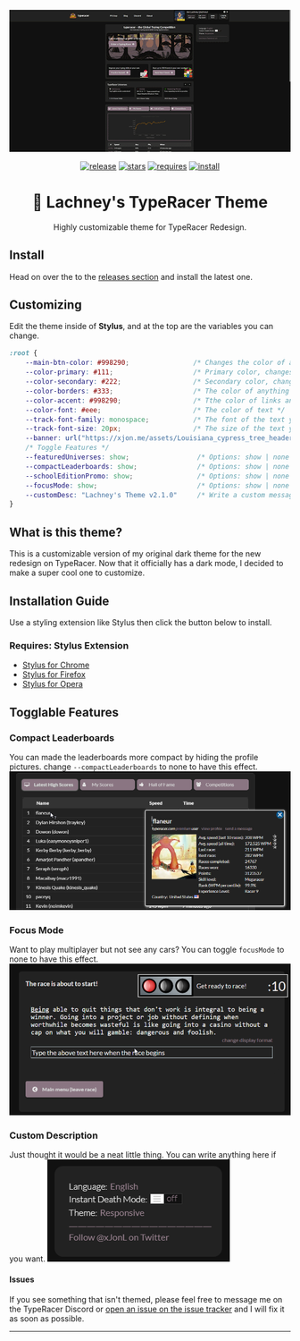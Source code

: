 ![LachneyTheme](https://github.com/Lachney/Lachney-TR-Theme/blob/main/assets/previews/animated-preview.gif?raw=true)

<center>

[![release](https://img.shields.io/github/v/release/Lachney/Lachney-TR-Theme?style=for-the-badge)](https://github.com/Lachney/Lachney-TR-Theme/releases)
[![stars](https://img.shields.io/github/stars/Lachney/Lachney-TR-Theme?style=for-the-badge)](https://github.com/Lachney/Lachney-TR-Theme/stargazers)
[![requires](https://img.shields.io/badge/REQUIRES-STYLUS-orange?style=for-the-badge)](https://github.com/openstyles/stylus#releases)
[![install](https://img.shields.io/badge/STYLUS-CLICK%20to%20INSTALL-green?style=for-the-badge)](https://github.com/Lachney/Lachney-TR-Theme/raw/main/theme.user.css)

</center>

<center><h1>🦆 Lachney's TypeRacer Theme</h1></center>
<center>Highly customizable theme for TypeRacer Redesign.</center>

## Install

Head on over the to the [releases section](https://github.com/Lachney-TR-Theme/releases) and install the latest one.

## Customizing

Edit the theme inside of **Stylus**, and at the top are the variables you can change.

```css
:root {
    --main-btn-color: #998290;                /* Changes the color of all buttons */
    --color-primary: #111;                    /* Primary color, changes the background color */
    --color-secondary: #222;                  /* Secondary color, changes the navbar and containers */
    --color-borders: #333;                    /* The color of anything that has borders */
    --color-accent: #998290;                  /* Tthe color of links and titles */
    --color-font: #eee;                       /* The color of text */
    --track-font-family: monospace;           /* The font of the text you're typing.| Ex: Comic Sans MS, Arial, Times New Roman */
    --track-font-size: 20px;                  /* The size of the text you're typing | Ex: 16px, 20px, 26px */
    --banner: url("https://xjon.me/assets/Louisiana_cypress_tree_header.webp");
    /* Toggle Features */
    --featuredUniverses: show;                 /* Options: show | none | Desc: Toggle to display the Featured Universes List */
    --compactLeaderboards: show;               /* Options: show | none | Desc: Hides profile pictures from leaderboards to make it more compact */
    --schoolEditionPromo: show;                /* Options: show | none | Desc: Hides the school edition promo */
    --focusMode: show;                         /* Options: show | none | Desc: Hides all of the cars for you to focus */
    --customDesc: "Lachney's Theme v2.1.0"     /* Write a custom message to appear in the settings menu. Ex: Follow @TypeRacer on Twitter!*/
}
```

## What is this theme?

This is a customizable version of my original dark theme for the new redesign on TypeRacer. Now that it officially has a dark mode, I decided to make a super cool one to customize.

##  Installation Guide

Use a styling extension like Stylus then click the button below to install.

### Requires: Stylus Extension

* [Stylus for Chrome](https://chrome.google.com/webstore/detail/stylus/clngdbkpkpeebahjckkjfobafhncgmne)
* [Stylus for Firefox](https://addons.mozilla.org/en-US/firefox/addon/styl-us/)
* [Stylus for Opera](https://addons.opera.com/en/extensions/details/stylus/)

## Togglable Features

### Compact Leaderboards
You can made the leaderboards more compact by hiding the profile pictures. change `--compactLeaderboards` to none to have this effect.
![compactLeaderboards](https://github.com/Lachney/Lachney-TR-Theme/blob/main/assets/previews/compact-leaderboards.png?raw=true)

### Focus Mode
Want to play multiplayer but not see any cars? You can toggle `focusMode` to none to have this effect.
![compactLeaderboards](https://github.com/Lachney/Lachney-TR-Theme/blob/main/assets/previews/focus-mode.png?raw=true)

### Custom Description
Just thought it would be a neat little thing. You can write anything here if you want.
![compactLeaderboards](https://github.com/Lachney/Lachney-TR-Theme/blob/main/assets/previews/custom-desc.png?raw=true)

#### Issues

If you see something that isn't themed, please feel free to message me on the TypeRacer Discord or [open an issue on the issue tracker](https://github.com/Lachney/TypeRacer-Responsive-Dark-Theme/issues) and I will fix it as soon as possible.

---
